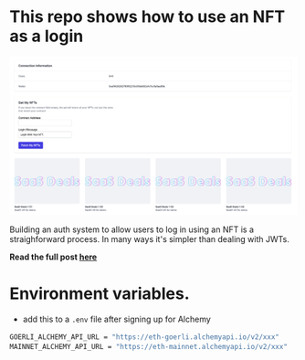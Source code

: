 # This repo shows how to use an NFT as a login

![example](./example.png)

Building an auth system to allow users to log in using an NFT is a straighforward process.
In many ways it's simpler than dealing with JWTs.

**Read the full post [here](https://saasdeals.io/nft-login)**

# Environment variables.

- add this to a `.env` file after signing up for Alchemy

```bash
GOERLI_ALCHEMY_API_URL = "https://eth-goerli.alchemyapi.io/v2/xxx"
MAINNET_ALCHEMY_API_URL = "https://eth-mainnet.alchemyapi.io/v2/xxx"
```
